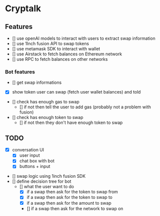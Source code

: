 # Cryptalk

## Features

- [] use openAI models to interact with users to extract swap information
- [] use 1Inch fusion API to swap tokens
- [] use metamask SDK to interact with wallet
- [] use Airstack to fetch balances on Ethereum network
- [] use RPC to fetch balances on other networks

### Bot features

- [] get swap informations
- [x] show token user can swap (fetch user wallet balances) and told
- [] check has enough gas to swap
  - [] if not then tell the user to add gas (probably not a problem with fusion)
- [] check has enough token to swap
  - [] if not then they don't have enough token to swap

## TODO

- [x] conversation UI
  - [x] user input
  - [x] chat box with bot
  - [x] buttons + input
- [] swap logic using 1inch fusion SDK
- [] define decision tree for bot
  - [] what the user want to do
    - [x] if a swap then ask for the token to swap from
    - [x] if a swap then ask for the token to swap to
    - [x] if a swap then ask for the amount to swap
    - [] if a swap then ask for the network to swap on
